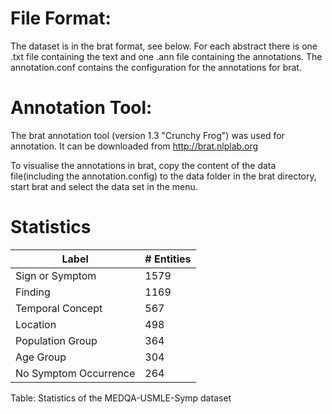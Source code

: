 # File Format:
The dataset is in the brat format, see below. For each abstract there is one .txt file containing the text and one .ann file containing the annotations. The annotation.conf contains the configuration for the annotations for brat.

# Annotation Tool:
The brat annotation tool (version 1.3 "Crunchy Frog") was used for annotation.
It can be downloaded from http://brat.nlplab.org

To visualise the annotations in brat, copy the content of the data file(including the annotation.config) to the data folder in the brat directory, start brat and select the data set in the menu.

# Statistics
| **Label**                | **# Entities** |
|--------------------------|----------------|
| Sign or Symptom          | 1579           |
| Finding                  | 1169           |
| Temporal Concept         | 567            |
| Location                 | 498            |
| Population Group         | 364            |
| Age Group                | 304            |
| No Symptom Occurrence    | 264            |

Table: Statistics of the MEDQA-USMLE-Symp dataset